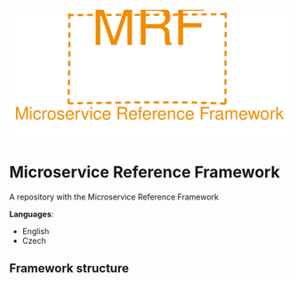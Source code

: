<p align="center">
    <img src="./assets/mrf_logo.svg" alt="Microservice Reference Framework logo" />
</p>

# Microservice Reference Framework
A repository with the Microservice Reference Framework

**Languages**:
- English
- Czech

## Framework structure

